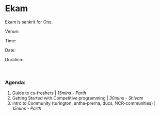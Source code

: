 # Ekam
Ekam is sankrit for One.

Venue:

Time:

Date:

Duration:
<br><br><br>
### Agenda:

1. Guide to cs-freshers | _15mins - Parth_
2. Getting Started with Competitive programming | _30mins - Shivam_
3. Intro to Community (turington, antha-prerna, ducs, NCR-communities) | _15mins - Parth_

